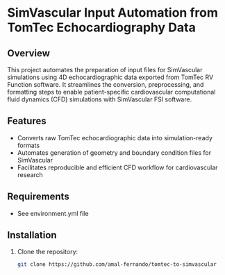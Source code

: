 # SimVascular Input Automation from TomTec Echocardiography Data

## Overview
This project automates the preparation of input files for SimVascular simulations using 4D echocardiographic data exported from TomTec RV Function software. It streamlines the conversion, preprocessing, and formatting steps to enable patient-specific cardiovascular computational fluid dynamics (CFD) simulations with SimVascular FSI software.

## Features
- Converts raw TomTec echocardiographic data into simulation-ready formats
- Automates generation of geometry and boundary condition files for SimVascular
- Facilitates reproducible and efficient CFD workflow for cardiovascular research

## Requirements
- See environment.yml file

## Installation
1. Clone the repository:
   ```bash
   git clone https://github.com/amal-fernando/tomtec-to-simvascular
